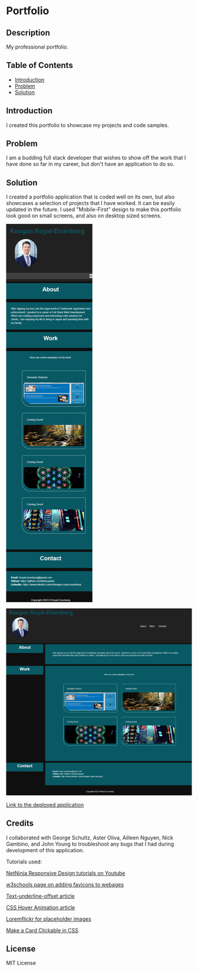 # Portfolio

## Description

My professional portfolio.

## Table of Contents

- [Introduction](#introduction)
- [Problem](#problem)
- [Solution](#solution)

## Introduction
I created this portfolio to showcase my projects and code samples.

## Problem

I am a budding full stack developer that wishes to show off the work that I have done so far in my career, but don't have an application to do so.

## Solution

 I created a portfolio application that is coded well on its own, but also showcases a selection of projects that I have worked. It can be easily updated in the future. I used "Mobile-First" design to make this portfolio look good on small screens, and also on desktop sized screens.

![Screenshot of portfolio webpage on mobile](assets/images/mobile_screenshot.png)

![Screenshot of portfolio webpage on desktop](assets/images/desktop%20screenshot.png)

[Link to the deployed application]()

## Credits

I collaborated with George Schultz, Aster Oliva, Ailleen Nguyen, Nick Gambino, and John Young to troubleshoot any bugs that I had during development of this application.

Tutorials used:

[NetNinja Responsive Design tutorials on Youtube](https://www.youtube.com/watch?v=3tLb3i7GB38&list=PL4cUxeGkcC9g9Vh9MAA-XKnfJsWZnPZFw&ab_channel=NetNinja)

[w3schools page on adding favicons to webages](https://www.w3schools.com/html/html_favicon.asp)

[Text-underline-offset article](https://css-tricks.com/almanac/properties/t/text-underline-offset/#:~:text=The%20text%2Dunderline%2Doffset%20property,underlines%20from%20their%20initial%20position.&text=Once%20you%20apply%20an%20underline,text%2Dunderline%2Doffset%20property.)

[CSS Hover Animation article](https://blog.hubspot.com/website/css-hover-animation)

[Loremflickr for placeholder images](https://loremflickr.com/)

[Make a Card Clickable in CSS](https://dev.to/dmbf29/make-a-card-clickable-in-css-10fo)

## License

MIT License